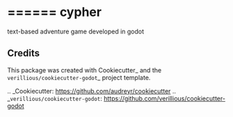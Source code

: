 ======
cypher
======

text-based adventure game developed in godot

Credits
-------

This package was created with Cookiecutter_ and the `verillious/cookiecutter-godot`_ project template.

.. _Cookiecutter: https://github.com/audreyr/cookiecutter
.. _`verillious/cookiecutter-godot`: https://github.com/verillious/cookiecutter-godot
